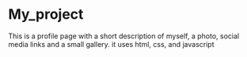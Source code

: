 # My_project
This is a profile page with a short description of myself, a photo, social media links and a small gallery.
it uses html, css, and javascript
